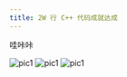 ```yaml
---
title: 2W 行 C++ 代码成就达成
---
```


哇咔咔

![pic1]({{site.url}}/assets/55.jpg)
![pic1]({{site.url}}/assets/56.jpg)
![pic1]({{site.url}}/assets/57.jpg)
